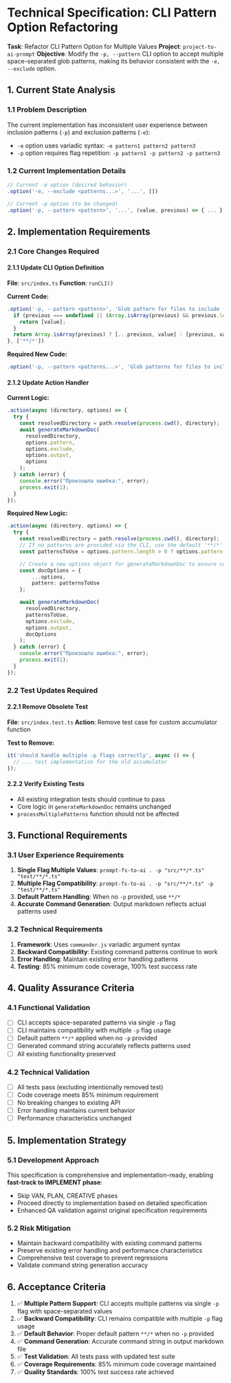 # Technical Specification: CLI Pattern Option Refactoring

**Task**: Refactor CLI Pattern Option for Multiple Values
**Project**: `project-to-ai-prompt`
**Objective**: Modify the `-p, --pattern` CLI option to accept multiple space-separated glob patterns, making its behavior consistent with the `-e, --exclude` option.

## 1. Current State Analysis

### 1.1 Problem Description
The current implementation has inconsistent user experience between inclusion patterns (`-p`) and exclusion patterns (`-e`):
- `-e` option uses variadic syntax: `-e pattern1 pattern2 pattern3`
- `-p` option requires flag repetition: `-p pattern1 -p pattern2 -p pattern3`

### 1.2 Current Implementation Details
```typescript
// Current -e option (desired behavior)
.option('-e, --exclude <patterns...>', '...', [])

// Current -p option (to be changed)
.option('-p, --pattern <pattern>', '...', (value, previous) => { ... }, ['**/*'])
```

## 2. Implementation Requirements

### 2.1 Core Changes Required

#### 2.1.1 Update CLI Option Definition
**File**: `src/index.ts`
**Function**: `runCLI()`

**Current Code:**
```typescript
.option('-p, --pattern <pattern>', 'Glob pattern for files to include (can be used multiple times)', (value, previous) => {
  if (previous === undefined || (Array.isArray(previous) && previous.length === 1 && previous[0] === '**/*')) {
    return [value];
  }
  return Array.isArray(previous) ? [...previous, value] : [previous, value];
}, ['**/*'])
```

**Required New Code:**
```typescript
.option('-p, --pattern <patterns...>', 'Glob patterns for files to include (space-separated)', [])
```

#### 2.1.2 Update Action Handler
**Current Logic:**
```typescript
.action(async (directory, options) => {
  try {
    const resolvedDirectory = path.resolve(process.cwd(), directory);
    await generateMarkdownDoc(
      resolvedDirectory,
      options.pattern,
      options.exclude,
      options.output,
      options
    );
  } catch (error) {
    console.error("Произошла ошибка:", error);
    process.exit(1);
  }
});
```

**Required New Logic:**
```typescript
.action(async (directory, options) => {
  try {
    const resolvedDirectory = path.resolve(process.cwd(), directory);
    // If no patterns are provided via the CLI, use the default '**/*'
    const patternsToUse = options.pattern.length > 0 ? options.pattern : ['**/*'];

    // Create a new options object for generateMarkdownDoc to ensure correct command string
    const docOptions = {
        ...options,
        pattern: patternsToUse
    };

    await generateMarkdownDoc(
      resolvedDirectory,
      patternsToUse,
      options.exclude,
      options.output,
      docOptions
    );
  } catch (error) {
    console.error("Произошла ошибка:", error);
    process.exit(1);
  }
});
```

### 2.2 Test Updates Required

#### 2.2.1 Remove Obsolete Test
**File**: `src/index.test.ts`
**Action**: Remove test case for custom accumulator function

**Test to Remove:**
```typescript
it('should handle multiple -p flags correctly', async () => {
  // ... test implementation for the old accumulator
});
```

#### 2.2.2 Verify Existing Tests
- All existing integration tests should continue to pass
- Core logic in `generateMarkdownDoc` remains unchanged
- `processMultiplePatterns` function should not be affected

## 3. Functional Requirements

### 3.1 User Experience Requirements
1. **Single Flag Multiple Values**: `prompt-fs-to-ai . -p "src/**/*.ts" "test/**/*.ts"`
2. **Multiple Flag Compatibility**: `prompt-fs-to-ai . -p "src/**/*.ts" -p "test/**/*.ts"`
3. **Default Pattern Handling**: When no `-p` provided, use `**/*`
4. **Accurate Command Generation**: Output markdown reflects actual patterns used

### 3.2 Technical Requirements
1. **Framework**: Uses `commander.js` variadic argument syntax
2. **Backward Compatibility**: Existing command patterns continue to work
3. **Error Handling**: Maintain existing error handling patterns
4. **Testing**: 85% minimum code coverage, 100% test success rate

## 4. Quality Assurance Criteria

### 4.1 Functional Validation
- [ ] CLI accepts space-separated patterns via single `-p` flag
- [ ] CLI maintains compatibility with multiple `-p` flag usage
- [ ] Default pattern `**/*` applied when no `-p` provided
- [ ] Generated command string accurately reflects patterns used
- [ ] All existing functionality preserved

### 4.2 Technical Validation
- [ ] All tests pass (excluding intentionally removed test)
- [ ] Code coverage meets 85% minimum requirement
- [ ] No breaking changes to existing API
- [ ] Error handling maintains current behavior
- [ ] Performance characteristics unchanged

## 5. Implementation Strategy

### 5.1 Development Approach
This specification is comprehensive and implementation-ready, enabling **fast-track to IMPLEMENT phase**:
- Skip VAN, PLAN, CREATIVE phases
- Proceed directly to implementation based on detailed specification
- Enhanced QA validation against original specification requirements

### 5.2 Risk Mitigation
- Maintain backward compatibility with existing command patterns
- Preserve existing error handling and performance characteristics
- Comprehensive test coverage to prevent regressions
- Validate command string generation accuracy

## 6. Acceptance Criteria

1. ✅ **Multiple Pattern Support**: CLI accepts multiple patterns via single `-p` flag with space-separated values
2. ✅ **Backward Compatibility**: CLI remains compatible with multiple `-p` flag usage
3. ✅ **Default Behavior**: Proper default pattern `**/*` when no `-p` provided
4. ✅ **Command Generation**: Accurate command string in output markdown file
5. ✅ **Test Validation**: All tests pass with updated test suite
6. ✅ **Coverage Requirements**: 85% minimum code coverage maintained
7. ✅ **Quality Standards**: 100% test success rate achieved